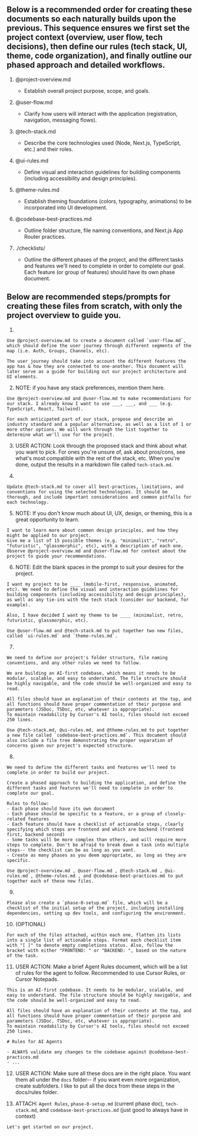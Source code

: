## Below is a recommended order for creating these documents so each naturally builds upon the previous. This sequence ensures we first set the project context (overview, user flow, tech decisions), then define our rules (tech stack, UI, theme, code organization), and finally outline our phased approach and detailed workflows.

1. @project-overview.md
   - Establish overall project purpose, scope, and goals.

2. @user-flow.md
   - Clarify how users will interact with the application (registration, navigation, messaging flows).

3. @tech-stack.md
   - Describe the core technologies used (Node, Next.js, TypeScript, etc.) and their roles.

4. @ui-rules.md
   - Define visual and interaction guidelines for building components (including accessibility and design principles).

5. @theme-rules.md
   - Establish theming foundations (colors, typography, animations) to be incorporated into UI development.

6. @codebase-best-practices.md  
   - Outline folder structure, file naming conventions, and Next.js App Router practices.

7. ./checklists/
   - Outline the different phases of the project, and the different tasks and features we'll need to complete in order to complete our goal. Each feature (or group of features) should have its own phase document.


## Below are recommended steps/prompts for creating these files from scratch, with only the project overview to guide you.

1. 
```
Use @project-overview.md to create a document called `user-flow.md`, which should define the user journey through different segments of the map (i.e. Auth, Groups, Channels, etc). 

The user journey should take into account the different features the app has & how they are connected to one-another. This document will later serve as a guide for building out our project architecture and UI elements.
```


2. NOTE: if you have any stack preferences, mention them here.
```
Use @project-overview.md and @user-flow.md to make recommendations for our stack. I already know I want to use ___, ___, and ___ (e.g. TypeScript, React, Tailwind).

For each anticipated part of our stack, propose and describe an industry standard and a popular alternative, as well as a list of 1 or more other options. We will work through the list together to determine what we'll use for the project.
```


3. USER ACTION: Look through the proposed stack and think about what you want to pick. For ones you're unsure of, ask about pros/cons, see what's most compatible with the rest of the stack, etc. When you're done, output the results in a markdown file called `tech-stack.md`.


4. 
```
Update @tech-stack.md to cover all best-practices, limitations, and conventions for using the selected technologies. It should be thorough, and include important considerations and common pitfalls for each technology.
```


5. NOTE: If you don't know much about UI, UX, design, or theming, this is a great opportunity to learn.
```
I want to learn more about common design principles, and how they might be applied to our project.
Give me a list of 15 possible themes (e.g. "minimalist", "retro", "futuristic", "glassmorphic", etc), with a description of each one.
Observe @project-overview.md and @user-flow.md for context about the project to guide your recommendations.
```


6. NOTE: Edit the blank spaces in the prompt to suit your desires for the project.
```
I want my project to be ____ (mobile-first, responsive, animated, etc). We need to define the visual and interaction guidelines for building components (including accessibility and design principles), as well as any tie-ins with the tech stack (consider our backend, for example).

Also, I have decided I want my theme to be ____ (minimalist, retro, futuristic, glassmorphic, etc).

Use @user-flow.md and @tech-stack.md to put together two new files, called `ui-rules.md` and `theme-rules.md`.
```


7. 
```
We need to define our project's folder structure, file naming conventions, and any other rules we need to follow.

We are building an AI-first codebase, which means it needs to be modular, scalable, and easy to understand. The file structure should be highly navigable, and the code should be well-organized and easy to read.

All files should have an explanation of their contents at the top, and all functions should have proper commentation of their purpose and parameters (JSDoc, TSDoc, etc, whatever is appropriate).
To maintain readability by Cursor's AI tools, files should not exceed 250 lines.

Use @tech-stack.md, @ui-rules.md, and @theme-rules.md to put together a new file called `codebase-best-practices.md`. This document should also include a file tree demonstrating the proper separation of concerns given our project's expected structure.
```


8. 
```
We need to define the different tasks and features we'll need to complete in order to build our project.

Create a phased approach to building the application, and define the different tasks and features we'll need to complete in order to complete our goal.

Rules to follow:
- Each phase should have its own document
- Each phase should be specific to a feature, or a group of closely-related features
- Each feature should have a checklist of actionable steps, clearly specifying which steps are frontend and which are backend (frontend first, backend second)
- Some tasks will be more complex than others, and will require more steps to complete. Don't be afraid to break down a task into multiple steps-- the checklist can be as long as you want.
- Create as many phases as you deem appropriate, as long as they are specific.

Use @project-overview.md , @user-flow.md , @tech-stack.md , @ui-rules.md , @theme-rules.md , and @codebase-best-practices.md to put together each of these new files.
```


9. 
```
Please also create a `phase-0-setup.md` file, which will be a checklist of the initial setup of the project, including installing dependencies, setting up dev tools, and configuring the environment.
```


10. (OPTIONAL)
```
For each of the files attached, within each one, flatten its lists into a single list of actionable steps. Format each checklist item with "[ ]" to denote empty completions status. Also, follow the bracket with either "FRONTEND: " or "BACKEND: ", based on the nature of the task.
```


11. USER ACTION: Make a brief Agent Rules document, which will be a list of rules for the agent to follow. Recommended to use Cursor Rules, or Cursor Notepads.
```
This is an AI-first codebase. It needs to be modular, scalable, and easy to understand. The file structure should be highly navigable, and the code should be well-organized and easy to read.

All files should have an explanation of their contents at the top, and all functions should have proper commentation of their purpose and parameters (JSDoc, TSDoc, etc, whatever is appropriate).
To maintain readability by Cursor's AI tools, files should not exceed 250 lines.

# Rules for AI Agents

- ALWAYS validate any changes to the codebase against @codebase-best-practices.md
- ...
```

12. USER ACTION: Make sure all these docs are in the right place. You want them all under the `docs` folder-- if you want even more organization, create subfolders. I like to put all the docs from these steps in the docs/rules folder.

13. ATTACH: `Agent Rules`, `phase-0-setup.md` (current phase doc), `tech-stack.md`, and `codebase-best-practices.md` (just good to always have in context)
```
Let's get started on our project.
```
